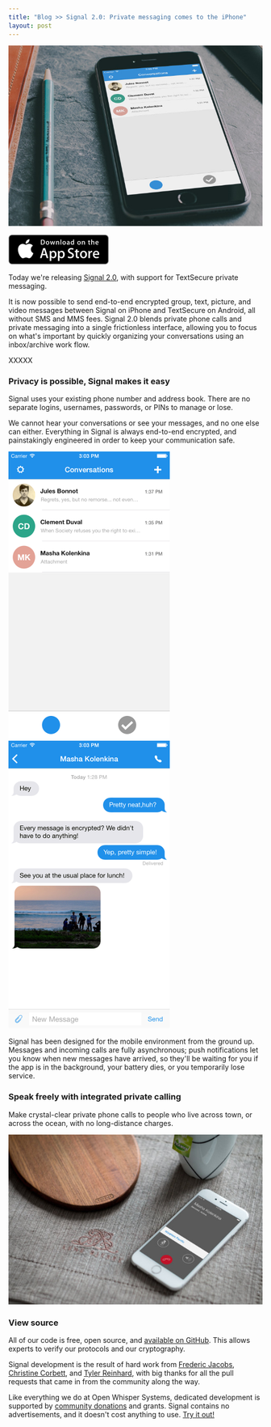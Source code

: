 ```yaml
---
title: "Blog >> Signal 2.0: Private messaging comes to the iPhone"
layout: post
---
```


<img src="/blog/images/signal-new.jpg" alt="The New Signal"/>

<a href="https://itunes.apple.com/us/app/signal-private-messenger/id874139669"><img src="/blog/images/appstore.png"/></a>

Today we're releasing [Signal 2.0](https://itunes.apple.com/us/app/signal-private-messenger/id874139669), with
support for TextSecure private messaging.

It is now possible to send end-to-end encrypted group, text, picture, and video messages between Signal on iPhone and
TextSecure on Android, all without SMS and MMS fees. Signal 2.0 blends private phone calls and private messaging into a
single frictionless interface, allowing you to focus on what's important by quickly organizing your conversations
using an inbox/archive work flow.

XXXXX

### Privacy is possible, Signal makes it easy

Signal uses your existing phone number and address book. There are no separate logins, usernames, passwords, or PINs
to manage or lose.

We cannot hear your conversations or see your messages, and no one else can either. Everything in Signal
is always end-to-end encrypted, and painstakingly engineered in order to keep your communication safe.

<img src="/blog/images/signal-new-conversation.png" class="nice-up" alt="Signal Inbox Screenshot"/>
<img src="/blog/images/signal-new-inbox.png" class="nice" alt="Signal Conversation Screenshot"/>
<br>

Signal has been designed for the mobile environment from the ground up. Messages and incoming calls are fully asynchronous;
push notifications let you know when new messages have arrived, so they'll be waiting for you if the app is in the background,
your battery dies, or you temporarily lose service.

### Speak freely with integrated private calling

Make crystal-clear private phone calls to people who live across town, or across the ocean, with no long-distance charges. 

<img src="/blog/images/signal-new-calls.jpg" class="nice" alt="Signal Voice Call Screenshot"/>

### View source

All of our code is free, open source, and [available on GitHub](https://github.com/WhisperSystems).  This allows experts
to verify our protocols and our cryptography.

Signal development is the result of hard work from [Frederic Jacobs](https://twitter.com/FredericJacobs),
[Christine Corbett](https://twitter.com/corbett), and [Tyler Reinhard](https://twitter.com/abolishme), with
big thanks for all the pull requests that came in from the community along the way.

Like everything we do at Open Whisper Systems, dedicated development is supported by
[community donations](https://freedom.press/bundle/encryption-tools-journalists) and grants. Signal contains no advertisements,
and it doesn't cost anything to use. [Try it out!](https://itunes.apple.com/us/app/signal-private-messenger/id874139669)


